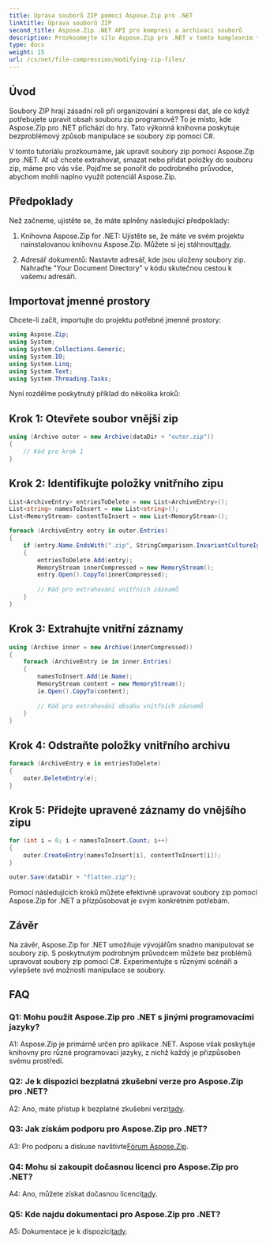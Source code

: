 ```yaml
---
title: Úprava souborů ZIP pomocí Aspose.Zip pro .NET
linktitle: Úprava souborů ZIP
second_title: Aspose.Zip .NET API pro kompresi a archivaci souborů
description: Prozkoumejte sílu Aspose.Zip pro .NET v tomto komplexním tutoriálu. Naučte se bezproblémově upravovat soubory zip pomocí C#.
type: docs
weight: 15
url: /cs/net/file-compression/modifying-zip-files/
---
```

## Úvod

Soubory ZIP hrají zásadní roli při organizování a kompresi dat, ale co když potřebujete upravit obsah souboru zip programově? To je místo, kde Aspose.Zip pro .NET přichází do hry. Tato výkonná knihovna poskytuje bezproblémový způsob manipulace se soubory zip pomocí C#.

V tomto tutoriálu prozkoumáme, jak upravit soubory zip pomocí Aspose.Zip pro .NET. Ať už chcete extrahovat, smazat nebo přidat položky do souboru zip, máme pro vás vše. Pojďme se ponořit do podrobného průvodce, abychom mohli naplno využít potenciál Aspose.Zip.

## Předpoklady

Než začneme, ujistěte se, že máte splněny následující předpoklady:

1.  Knihovna Aspose.Zip for .NET: Ujistěte se, že máte ve svém projektu nainstalovanou knihovnu Aspose.Zip. Můžete si jej stáhnout[tady](https://releases.aspose.com/zip/net/).

2. Adresář dokumentů: Nastavte adresář, kde jsou uloženy soubory zip. Nahraďte "Your Document Directory" v kódu skutečnou cestou k vašemu adresáři.

## Importovat jmenné prostory

Chcete-li začít, importujte do projektu potřebné jmenné prostory:

```csharp
using Aspose.Zip;
using System;
using System.Collections.Generic;
using System.IO;
using System.Linq;
using System.Text;
using System.Threading.Tasks;
```

Nyní rozdělme poskytnutý příklad do několika kroků:

## Krok 1: Otevřete soubor vnější zip

```csharp
using (Archive outer = new Archive(dataDir + "outer.zip"))
{
    // Kód pro krok 1
}
```

## Krok 2: Identifikujte položky vnitřního zipu

```csharp
List<ArchiveEntry> entriesToDelete = new List<ArchiveEntry>();
List<string> namesToInsert = new List<string>();
List<MemoryStream> contentToInsert = new List<MemoryStream>();

foreach (ArchiveEntry entry in outer.Entries)
{
    if (entry.Name.EndsWith(".zip", StringComparison.InvariantCultureIgnoreCase))
    {
        entriesToDelete.Add(entry);
        MemoryStream innerCompressed = new MemoryStream();
        entry.Open().CopyTo(innerCompressed);
        
        // Kód pro extrahování vnitřních záznamů
    }
}
```

## Krok 3: Extrahujte vnitřní záznamy

```csharp
using (Archive inner = new Archive(innerCompressed))
{
    foreach (ArchiveEntry ie in inner.Entries)
    {
        namesToInsert.Add(ie.Name);
        MemoryStream content = new MemoryStream();
        ie.Open().CopyTo(content);
        
        // Kód pro extrahování obsahu vnitřních záznamů
    }
}
```

## Krok 4: Odstraňte položky vnitřního archivu

```csharp
foreach (ArchiveEntry e in entriesToDelete)
{
    outer.DeleteEntry(e);
}
```

## Krok 5: Přidejte upravené záznamy do vnějšího zipu

```csharp
for (int i = 0; i < namesToInsert.Count; i++)
{
    outer.CreateEntry(namesToInsert[i], contentToInsert[i]);
}

outer.Save(dataDir + "flatten.zip");
```

Pomocí následujících kroků můžete efektivně upravovat soubory zip pomocí Aspose.Zip for .NET a přizpůsobovat je svým konkrétním potřebám.

## Závěr

Na závěr, Aspose.Zip for .NET umožňuje vývojářům snadno manipulovat se soubory zip. S poskytnutým podrobným průvodcem můžete bez problémů upravovat soubory zip pomocí C#. Experimentujte s různými scénáři a vylepšete své možnosti manipulace se soubory.

## FAQ

### Q1: Mohu použít Aspose.Zip pro .NET s jinými programovacími jazyky?

A1: Aspose.Zip je primárně určen pro aplikace .NET. Aspose však poskytuje knihovny pro různé programovací jazyky, z nichž každý je přizpůsoben svému prostředí.

### Q2: Je k dispozici bezplatná zkušební verze pro Aspose.Zip pro .NET?

 A2: Ano, máte přístup k bezplatné zkušební verzi[tady](https://releases.aspose.com/).

### Q3: Jak získám podporu pro Aspose.Zip pro .NET?

 A3: Pro podporu a diskuse navštivte[Fórum Aspose.Zip](https://forum.aspose.com/c/zip/37).

### Q4: Mohu si zakoupit dočasnou licenci pro Aspose.Zip pro .NET?

 A4: Ano, můžete získat dočasnou licenci[tady](https://purchase.aspose.com/temporary-license/).

### Q5: Kde najdu dokumentaci pro Aspose.Zip pro .NET?

 A5: Dokumentace je k dispozici[tady](https://reference.aspose.com/zip/net/).